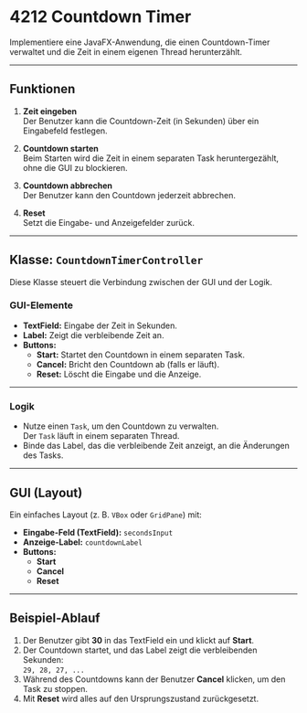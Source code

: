 # 4212 Countdown Timer

Implementiere eine JavaFX-Anwendung, die einen Countdown-Timer verwaltet und die Zeit in einem eigenen Thread herunterzählt.

---

## Funktionen

1. **Zeit eingeben**  
   Der Benutzer kann die Countdown-Zeit (in Sekunden) über ein Eingabefeld festlegen.

2. **Countdown starten**  
   Beim Starten wird die Zeit in einem separaten Task heruntergezählt, ohne die GUI zu blockieren.

3. **Countdown abbrechen**  
   Der Benutzer kann den Countdown jederzeit abbrechen.

4. **Reset**  
   Setzt die Eingabe- und Anzeigefelder zurück.

---

## Klasse: `CountdownTimerController`

Diese Klasse steuert die Verbindung zwischen der GUI und der Logik.

### **GUI-Elemente**

- **TextField:** Eingabe der Zeit in Sekunden.
- **Label:** Zeigt die verbleibende Zeit an.
- **Buttons:**
    - **Start:** Startet den Countdown in einem separaten Task.
    - **Cancel:** Bricht den Countdown ab (falls er läuft).
    - **Reset:** Löscht die Eingabe und die Anzeige.

---

### **Logik**

- Nutze einen `Task`, um den Countdown zu verwalten.  
  Der `Task` läuft in einem separaten Thread.
- Binde das Label, das die verbleibende Zeit anzeigt, an die Änderungen des Tasks.

---

## GUI (Layout)

Ein einfaches Layout (z. B. `VBox` oder `GridPane`) mit:

- **Eingabe-Feld (TextField):** `secondsInput`
- **Anzeige-Label:** `countdownLabel`
- **Buttons:**
    - **Start**
    - **Cancel**
    - **Reset**

---

## Beispiel-Ablauf

1. Der Benutzer gibt **30** in das TextField ein und klickt auf **Start**.
2. Der Countdown startet, und das Label zeigt die verbleibenden Sekunden:  
   `29, 28, 27, ...`
3. Während des Countdowns kann der Benutzer **Cancel** klicken, um den Task zu stoppen.
4. Mit **Reset** wird alles auf den Ursprungszustand zurückgesetzt.

